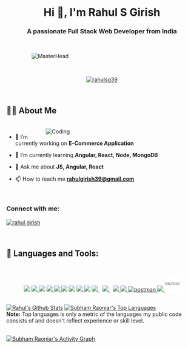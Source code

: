 <h1 align="center">Hi 👋, I'm Rahul S Girish</h1>
<h3 align="center">A passionate Full Stack Web Developer from India</h3>
<span>&nbsp;</span>

&nbsp;&nbsp;&nbsp;&nbsp;&nbsp;&nbsp;&nbsp;&nbsp;&nbsp;&nbsp;&nbsp;&nbsp;&nbsp;&nbsp;&nbsp;&nbsp;&nbsp;![MasterHead](https://lfsolutions.net/wp-content/uploads/2021/12/Full-Stack-Development-Featured-Image-LevelFive-Solutions.gif)

<br>

<p align="center"> <a href="https://github.com/ryo-ma/github-profile-trophy"><img src="https://github-profile-trophy.vercel.app/?username=rahulsg39&theme=chalk&column=3&row=1&margin-w=15&title=Repositories,Stars,Commits" alt="rahulsg39" /></a> </p>

<br>

## 🙋‍♂️ About Me
<br>
<img align="right" alt="Coding" width="400" src="https://camo.githubusercontent.com/cae12fddd9d6982901d82580bdf321d81fb299141098ca1c2d4891870827bf17/68747470733a2f2f6d69726f2e6d656469756d2e636f6d2f6d61782f313336302f302a37513379765349765f7430696f4a2d5a2e676966">

- 🔭 I’m currently working on **E-Commerce Application**

- 🌱 I’m currently learning **Angular, React, Node, MongoDB**

- 💬 Ask me about **JS, Angular, React**

- 📫 How to reach me **rahulgirish39@gmail.com**

<br>
<h3 align="left">Connect with me:</h3>
<p align="left">
<a href="https://www.linkedin.com/in/rahul-girish-7a86b0195" target="blank"><img align="center" src="https://raw.githubusercontent.com/rahuldkjain/github-profile-readme-generator/master/src/images/icons/Social/linked-in-alt.svg" alt="rahul girish" height="30" width="40" /></a>
</p>

<br>

## 🚀 Languages and Tools:

<br>

<p align="center"> 
    <a href="https://angularjs.org" target="_blank"> <img src="https://img.icons8.com/color/50/000000/angularjs.png"/></a> 
    <a href="https://reactjs.org/" target="_blank"> <img src="https://img.icons8.com/bubbles/50/000000/react.png"/> </a> 
    <a href="https://vuejs.org/" target="_blank"><img src="https://img.icons8.com/color/50/000000/vue-js.png"/></a>
    <a href="https://developer.mozilla.org/en-US/docs/Web/JavaScript" target="_blank"> <img src="https://img.icons8.com/dusk/50/000000/javascript.png"/> </a> 
    <a href="https://www.java.com" target="_blank"> <img src="https://img.icons8.com/dusk/50/000000/java-coffee-cup-logo.png"/> </a>
    <a href="https://www.w3.org/html/" target="_blank"> <img src="https://img.icons8.com/dusk/50/000000/html-5.png"/></a> 
    <a href="https://www.w3schools.com/css/" target="_blank"> <img src="https://img.icons8.com/dusk/50/000000/css3.png"/></a> 
    <a href="https://www.python.org" target="_blank"> <img src="https://img.icons8.com/dusk/50/000000/python.png"/> </a> 
    <a href="https://www.cplusplus.com/" target="_blank"><img src="https://img.icons8.com/color/50/000000/c-plus-plus-logo.png"/></a>
    <a style="padding-right:8px;" href="https://nodejs.org" target="_blank"> <img src="https://img.icons8.com/color/48/000000/nodejs.png"/> </a> 
    <a style="padding-right:8px;" href="https://www.mysql.com/" target="_blank"> <img src="https://img.icons8.com/fluent/50/000000/mysql-logo.png"/> </a>
    <a href="https://www.mongodb.com/" target="_blank"> <img src="https://img.icons8.com/color/48/000000/mongodb.png"/> </a> 
    <a href="https://firebase.google.com/" target="_blank"> <img src="https://img.icons8.com/color/48/000000/firebase.png"/> </a> 
    <a href="https://postman.com" target="_blank"> <img src="https://www.vectorlogo.zone/logos/getpostman/getpostman-icon.svg" alt="postman" width="45" height="45"/> </a>   
    <a href="https://git-scm.com/" target="_blank"> <img src="https://img.icons8.com/color/48/000000/git.png"/> </a>  
    <a href="https://expressjs.com" target="_blank"> <img src="https://raw.githubusercontent.com/devicons/devicon/master/icons/express/express-original-wordmark.svg" alt="express" width="40" height="40"/> </a>
</p>

<br/>
    <a href="https://github.com/RahulSG39/github-readme-stats"><img alt="Rahul's Github Stats" src="https://github-readme-stats.vercel.app/api?username=RahulSG39&show_icons=true&count_private=true&theme=react&hide_border=true&bg_color=0D1117" /></a>
  <a href="https://github.com/RahulSG39/github-readme-stats"><img alt="Subham Raoniar's Top Languages" src="https://github-readme-stats.vercel.app/api/top-langs/?username=RahulSG39&langs_count=8&count_private=true&layout=compact&theme=react&hide_border=true&bg_color=0D1117" /></a>
  <br/>
  <b>Note:</b> Top languages is only a metric of the languages my public code consists of and doesn't reflect experience or skill level.

<br/>
<br/>

<a href="https://github.com/RahulSG39/github-readme-activity-graph"><img alt="Subham Raoniar's Activity Graph" src="https://activity-graph.herokuapp.com/graph?username=RahulSG39&bg_color=0D1117&color=5BCDEC&line=5BCDEC&point=FFFFFF&hide_border=true" /></a>

<br/>
<br/>

